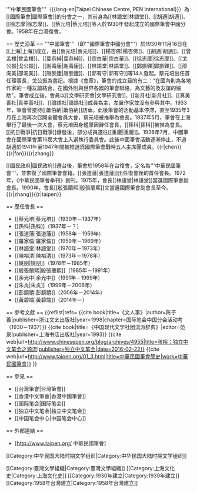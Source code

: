 '''中華民國筆會'''（{{lang-en|Taipei Chinese Centre, PEN International}}）為[[國際筆會|國際筆會]]的分會之一，其前身為[[林語堂|林語堂]]、[[胡適|胡適]]、[[徐志摩|徐志摩]]、[[蔡元培|蔡元培]]等人於1930年發起成立的國際筆會中國分會。1958年在台灣復會。

== 歷史沿革 ==
'''中國筆會'''（即'''國際筆會中國分會'''）於1930年11月16日在[[上海|上海]]成立，由[[蔡元培|蔡元培]]、[[楊杏佛|楊杏佛]]、[[胡適|胡適]]、[[曾孟樸|曾孟樸]]、[[葉恭綽|葉恭綽]]、[[宗白華|宗白華]]、[[徐志摩|徐志摩]]、[[戈公振|戈公振]]、[[謝壽康|謝壽康]]、[[林語堂|林語堂]]、[[鄭振鐸|鄭振鐸]]、[[邵洵美|邵洵美]]、[[唐腴廬|唐腴廬]]、[[郭有守|郭有守]]等14人發起。蔡元培出任首任理事長，戈公振為書記。根據《會章》，筆會的成立目的有二：“在國內則為各地作家的一種友誼結合，在國外則與世界各國的筆會聯絡，為文藝的及友誼的協助”。筆會成立後，會員以[[文學研究會|文學研究會]]、[[新月社|新月社]]、[[真美善社|真美善社]]、[[論語社|論語社]]成員為主，左翼作家並沒有參與其中。1933年，筆會曾接待[[蕭伯納|蕭伯納]]訪華。此後筆會的活動基本停滯，直至1935年3月在上海再次召開全體會員大會，蔡元培被推舉為會長。1937年5月，筆會在上海舉行了最後一次大會，蔡元培因身體原因辭任會長，[[孫科|孫科]]被推為會長。[[抗日戰爭|抗日戰爭]]爆發後，部分成員遷往[[重慶|重慶]]。1938年7月，中國筆會在國際筆會第16屆大會上入選執行委員會。此後中國筆會活動逐漸停止，不過胡適於1941年至1947年間被推選爲國際筆會戰時五人主席團成員。{{r|chen}}{{r|fan}}{{r|zhang}}

[[國民政府|國民政府]]遷台後，筆會於1958年在台復會，定名為'''中華民國筆會'''，並恢復了國際筆會會籍。[[張道藩|張道藩]]出任復會後的首任會長。1972年，《中華民國筆會季刊》創刊。1975年，會長[[林語堂|林語堂]]當選國際筆會副會長。1990年，會長[[殷張蘭熙|殷張蘭熙]]又當選國際筆會副會長至今。{{r|zhang}}{{r|taipen}}

== 歷任會長 ==
* [[蔡元培|蔡元培]]（1930年－1937年）
* [[孫科|孫科]]（1937年－？）
* [[張道藩|張道藩]]（1958年－1959年）
* [[羅家倫|羅家倫]]（1959年－1969年）
* [[林語堂|林語堂]]（1970年－1973年）
* [[陳裕清|陳裕清]]（1973年－1978年）
* [[姚朋|姚朋]]（1978年－1985年）
* [[殷張蘭熙|殷張蘭熙]]（1985年－1991年）
* [[余光中|余光中]]（1991年－1999年）
* [[朱炎|朱炎]]（1999年－2006年）
* [[彭鏡禧|彭鏡禧]]（2006年－2014年）
* [[黃碧端|黃碧端]]（2014年－）

== 參考文獻 ==
{{reflist|refs=
<ref name=chen>{{cite book|title=《文人事》|author=陈子善|publisher=浙江文艺出版社|year=1998|chapter=国际笔会中国分会活动考（1930－1937）}}</ref>
<ref name=fan>{{cite book|title=《中国现代文学社团流派辞典》|editor=范泉|publisher=上海书店出版社|year=1993}}</ref>
<ref name=zhang>{{cite web|url=http://www.chinesepen.org/blog/archives/4955|title=张裕：独立中文笔会之源流|publisher=独立中文笔会|date=2016-02-22}}</ref>
<ref name=taipen>{{cite web|url=http://www.taipen.org/01_3.html|title=中華民國筆會簡史|work=中華民國筆會}}</ref>
}}

== 參見 ==
* [[台灣筆會|台灣筆會]]
* [[香港中文筆會|香港中國筆會]]
* [[国际笔会|国际笔会]]
* [[独立中文笔会|独立中文笔会]]
* [[中国笔会中心|中国笔会中心]]

== 外部連結 ==
* [http://www.taipen.org/ 中華民國筆會]

[[Category:中华民国大陆时期文学组织|Category:中华民国大陆时期文学组织]]

[[Category:臺灣文學組織|Category:臺灣文學組織]]
[[Category:上海文化史|Category:上海文化史]]
[[Category:1930年建立|Category:1930年建立]]
[[Category:1958年台灣建立|Category:1958年台灣建立]]